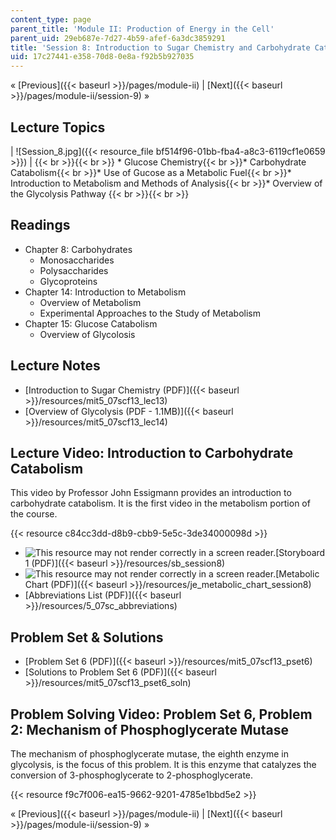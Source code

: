 ```yaml
---
content_type: page
parent_title: 'Module II: Production of Energy in the Cell'
parent_uid: 29eb687e-7d27-4b59-afef-6a3dc3859291
title: 'Session 8: Introduction to Sugar Chemistry and Carbohydrate Catabolism'
uid: 17c27441-e358-70d8-0e8a-f92b5b927035
---
```


« [Previous]({{< baseurl >}}/pages/module-ii) | [Next]({{< baseurl >}}/pages/module-ii/session-9) »

Lecture Topics
--------------

| ![Session_8.jpg]({{< resource_file bf514f96-01bb-fba4-a8c3-6119cf1e0659 >}}) |  {{< br >}}{{< br >}} *   Glucose Chemistry{{< br >}}*   Carbohydrate Catabolism{{< br >}}*   Use of Gucose as a Metabolic Fuel{{< br >}}*   Introduction to Metabolism and Methods of Analysis{{< br >}}*   Overview of the Glycolysis Pathway {{< br >}}{{< br >}}  

Readings
--------

*   Chapter 8: Carbohydrates
    *   Monosaccharides
    *   Polysaccharides
    *   Glycoproteins
*   Chapter 14: Introduction to Metabolism
    *   Overview of Metabolism
    *   Experimental Approaches to the Study of Metabolism
*   Chapter 15: Glucose Catabolism
    *   Overview of Glycolosis

Lecture Notes
-------------

*   [Introduction to Sugar Chemistry (PDF)]({{< baseurl >}}/resources/mit5_07scf13_lec13)
*   [Overview of Glycolysis (PDF - 1.1MB)]({{< baseurl >}}/resources/mit5_07scf13_lec14)

Lecture Video: Introduction to Carbohydrate Catabolism
------------------------------------------------------

This video by Professor John Essigmann provides an introduction to carbohydrate catabolism. It is the first video in the metabolism portion of the course.

{{< resource c84cc3dd-d8b9-cbb9-5e5c-3de34000098d >}}

*   ![This resource may not render correctly in a screen reader.](/images/inacessible.gif)[Storyboard 1 (PDF)]({{< baseurl >}}/resources/sb_session8)
*   ![This resource may not render correctly in a screen reader.](/images/inacessible.gif)[Metabolic Chart (PDF)]({{< baseurl >}}/resources/je_metabolic_chart_session8)
*   [Abbreviations List (PDF)]({{< baseurl >}}/resources/5_07sc_abbreviations)

Problem Set & Solutions
-----------------------

*   [Problem Set 6 (PDF)]({{< baseurl >}}/resources/mit5_07scf13_pset6)
*   [Solutions to Problem Set 6 (PDF)]({{< baseurl >}}/resources/mit5_07scf13_pset6_soln)

Problem Solving Video: Problem Set 6, Problem 2: Mechanism of Phosphoglycerate Mutase
-------------------------------------------------------------------------------------

The mechanism of phosphoglycerate mutase, the eighth enzyme in glycolysis, is the focus of this problem. It is this enzyme that catalyzes the conversion of 3-phosphoglycerate to 2-phosphoglycerate.

{{< resource f9c7f006-ea15-9662-9201-4785e1bbd5e2 >}}

« [Previous]({{< baseurl >}}/pages/module-ii) | [Next]({{< baseurl >}}/pages/module-ii/session-9) »